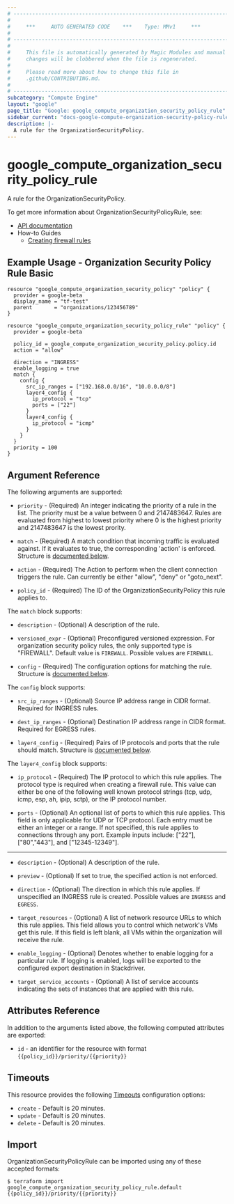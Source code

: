 ```yaml
---
# ----------------------------------------------------------------------------
#
#     ***     AUTO GENERATED CODE    ***    Type: MMv1     ***
#
# ----------------------------------------------------------------------------
#
#     This file is automatically generated by Magic Modules and manual
#     changes will be clobbered when the file is regenerated.
#
#     Please read more about how to change this file in
#     .github/CONTRIBUTING.md.
#
# ----------------------------------------------------------------------------
subcategory: "Compute Engine"
layout: "google"
page_title: "Google: google_compute_organization_security_policy_rule"
sidebar_current: "docs-google-compute-organization-security-policy-rule"
description: |-
  A rule for the OrganizationSecurityPolicy.
---
```


# google\_compute\_organization\_security\_policy\_rule

A rule for the OrganizationSecurityPolicy.

To get more information about OrganizationSecurityPolicyRule, see:

* [API documentation](https://cloud.google.com/compute/docs/reference/rest/beta/organizationSecurityPolicies/addRule)
* How-to Guides
    * [Creating firewall rules](https://cloud.google.com/vpc/docs/using-firewall-policies#create-rules)

## Example Usage - Organization Security Policy Rule Basic


```hcl
resource "google_compute_organization_security_policy" "policy" {
  provider = google-beta
  display_name = "tf-test"
  parent       = "organizations/123456789"
}

resource "google_compute_organization_security_policy_rule" "policy" {
  provider = google-beta

  policy_id = google_compute_organization_security_policy.policy.id
  action = "allow"

  direction = "INGRESS"
  enable_logging = true
  match {
    config {
      src_ip_ranges = ["192.168.0.0/16", "10.0.0.0/8"]
      layer4_config {
        ip_protocol = "tcp"
        ports = ["22"]
      }
      layer4_config {
        ip_protocol = "icmp"
      }
    }
  }
  priority = 100
}
```

## Argument Reference

The following arguments are supported:


* `priority` -
  (Required)
  An integer indicating the priority of a rule in the list. The priority must be a value
  between 0 and 2147483647. Rules are evaluated from highest to lowest priority where 0 is the
  highest priority and 2147483647 is the lowest prority.

* `match` -
  (Required)
  A match condition that incoming traffic is evaluated against. If it evaluates to true, the corresponding 'action' is enforced.
  Structure is [documented below](#nested_match).

* `action` -
  (Required)
  The Action to perform when the client connection triggers the rule. Can currently be either
  "allow", "deny" or "goto_next".

* `policy_id` -
  (Required)
  The ID of the OrganizationSecurityPolicy this rule applies to.


<a name="nested_match"></a>The `match` block supports:

* `description` -
  (Optional)
  A description of the rule.

* `versioned_expr` -
  (Optional)
  Preconfigured versioned expression. For organization security policy rules,
  the only supported type is "FIREWALL".
  Default value is `FIREWALL`.
  Possible values are `FIREWALL`.

* `config` -
  (Required)
  The configuration options for matching the rule.
  Structure is [documented below](#nested_config).


<a name="nested_config"></a>The `config` block supports:

* `src_ip_ranges` -
  (Optional)
  Source IP address range in CIDR format. Required for
  INGRESS rules.

* `dest_ip_ranges` -
  (Optional)
  Destination IP address range in CIDR format. Required for
  EGRESS rules.

* `layer4_config` -
  (Required)
  Pairs of IP protocols and ports that the rule should match.
  Structure is [documented below](#nested_layer4_config).


<a name="nested_layer4_config"></a>The `layer4_config` block supports:

* `ip_protocol` -
  (Required)
  The IP protocol to which this rule applies. The protocol
  type is required when creating a firewall rule.
  This value can either be one of the following well
  known protocol strings (tcp, udp, icmp, esp, ah, ipip, sctp),
  or the IP protocol number.

* `ports` -
  (Optional)
  An optional list of ports to which this rule applies. This field
  is only applicable for UDP or TCP protocol. Each entry must be
  either an integer or a range. If not specified, this rule
  applies to connections through any port.
  Example inputs include: ["22"], ["80","443"], and
  ["12345-12349"].

- - -


* `description` -
  (Optional)
  A description of the rule.

* `preview` -
  (Optional)
  If set to true, the specified action is not enforced.

* `direction` -
  (Optional)
  The direction in which this rule applies. If unspecified an INGRESS rule is created.
  Possible values are `INGRESS` and `EGRESS`.

* `target_resources` -
  (Optional)
  A list of network resource URLs to which this rule applies.
  This field allows you to control which network's VMs get
  this rule. If this field is left blank, all VMs
  within the organization will receive the rule.

* `enable_logging` -
  (Optional)
  Denotes whether to enable logging for a particular rule.
  If logging is enabled, logs will be exported to the
  configured export destination in Stackdriver.

* `target_service_accounts` -
  (Optional)
  A list of service accounts indicating the sets of
  instances that are applied with this rule.


## Attributes Reference

In addition to the arguments listed above, the following computed attributes are exported:

* `id` - an identifier for the resource with format `{{policy_id}}/priority/{{priority}}`


## Timeouts

This resource provides the following
[Timeouts](/docs/configuration/resources.html#timeouts) configuration options:

- `create` - Default is 20 minutes.
- `update` - Default is 20 minutes.
- `delete` - Default is 20 minutes.

## Import


OrganizationSecurityPolicyRule can be imported using any of these accepted formats:

```
$ terraform import google_compute_organization_security_policy_rule.default {{policy_id}}/priority/{{priority}}
```
